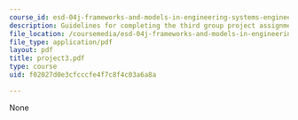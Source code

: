 ```yaml
---
course_id: esd-04j-frameworks-and-models-in-engineering-systems-engineering-system-design-spring-2007
description: Guidelines for completing the third group project assignment.
file_location: /coursemedia/esd-04j-frameworks-and-models-in-engineering-systems-engineering-system-design-spring-2007/f02027d0e3cfcccfe4f7c8f4c03a6a8a_project3.pdf
file_type: application/pdf
layout: pdf
title: project3.pdf
type: course
uid: f02027d0e3cfcccfe4f7c8f4c03a6a8a

---
```

None
